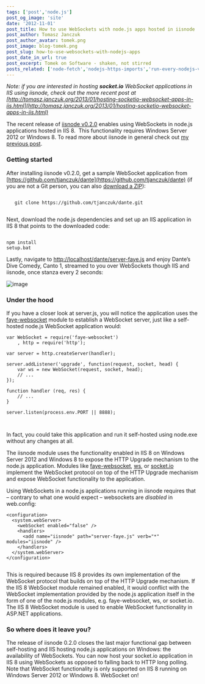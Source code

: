```yaml
---
tags: ['post','node.js']
post_og_image: 'site'
date: '2012-11-01'  
post_title: How to use WebSockets with node.js apps hosted in iisnode
post_author: Tomasz Janczuk
post_author_avatar: tomek.png
post_image: blog-tomek.png
post_slug: how-to-use-websockets-with-nodejs-apps
post_date_in_url: true
post_excerpt: Tomek on Software - shaken, not stirred
posts_related: ['node-fetch','nodejs-https-imports','run-every-nodejs-version-in-lambda']
---
```





*Note: if you are interested in hosting **socket.io** WebSocket applications in IIS using iisnode, check out the more recent post at [http://tomasz.janczuk.org/2013/01/hosting-socketio-websocket-apps-in-iis.html](http://tomasz.janczuk.org/2013/01/hosting-socketio-websocket-apps-in-iis.html)*  

The recent release of [iisnode v0.2.0](https://github.com/tjanczuk/iisnode) enables using WebSockets in node.js applications hosted in IIS 8.  This functionality requires Windows Server 2012 or Windows 8. To read more about iisnode in general check out [my previous post](http://tomasz.janczuk.org/2011/08/hosting-nodejs-applications-in-iis-on.html).   

### Getting started  

After installing iisnode v0.2.0, get a sample WebSocket application from [https://github.com/tjanczuk/dante](https://github.com/tjanczuk/dante) (if you are not a Git person, you can also [download a ZIP](https://github.com/tjanczuk/dante/zipball/master)):   

```

   git clone https://github.com/tjanczuk/dante.git
  

```


Next, download the node.js dependencies and set up an IIS application in IIS 8 that points to the downloaded code:

```

npm install  
setup.bat

```


Lastly, navigate to [http://localhost/dante/server-faye.js](http://localhost/dante/server-faye.js) and enjoy Dante’s Dive Comedy, Canto 1, streamed to you over WebSockets though IIS and iisnode, once stanza every 2 seconds:

 ![image](http://lh6.ggpht.com/-Eggt3XQFEHI/UJKyLnttQ-I/AAAAAAAACwg/js7GTxoD4iU/image_thumb%25255B1%25255D.png?imgmax=800)

### Under the hood

If you have a closer look at server.js, you will notice the application uses the [faye-websocket](https://github.com/faye/faye-websocket-node) module to establish a WebSocket server, just like a self-hosted node.js WebSocket application would:

```
var WebSocket = require('faye-websocket')  
    , http = require('http');  
  
var server = http.createServer(handler);  
  
server.addListener('upgrade', function(request, socket, head) {  
    var ws = new WebSocket(request, socket, head);  
    // ...  
});  
  
function handler (req, res) {  
    // ...  
}  
  
server.listen(process.env.PORT || 8888);  

  

```


In fact, you could take this application and run it self-hosted using node.exe without any changes at all. 

The iisnode module uses the functionality enabled in IIS 8 on Windows Server 2012 and Windows 8 to expose the HTTP Upgrade mechanism to the node.js application. Modules like [faye-websocket](https://github.com/faye/faye-websocket-node), [ws](https://github.com/einaros/ws), or [socket.io](http://socket.io/) implement the WebSocket protocol on top of the HTTP Upgrade mechanism and expose WebSocket functionality to the application. 

Using WebSockets in a node.js applications running in iisnode requires that – contrary to what one would expect – websockets are *disabled* in web.config:

```
<configuration>  
  <system.webServer>  
    <webSocket enabled="false" />  
    <handlers>  
      <add name="iisnode" path="server-faye.js" verb="*" modules="iisnode" />  
    </handlers>  
  </system.webServer>  
</configuration>
  

```


This is required because IIS 8 provides its own implementation of the WebSocket protocol that builds on top of the HTTP Upgrade mechanism. If the IIS 8 WebSocket module remained enabled, it would conflict with the WebSocket implementation provided by the node.js application itself in the form of one of the node.js modules, e.g. faye-websocket, ws, or socket.io. The IIS 8 WebSocket module is used to enable WebSocket functionality in ASP.NET applications. 

### So where does it leave you?







The release of iisnode 0.2.0 closes the last major functional gap between self-hosting and IIS hosting node.js applications on Windows: the availability of WebSockets. You can now host your socket.io application in IIS 8 using WebSockets as opposed to falling back to HTTP long polling. Note that WebSocket functionality is only supported on IIS 8 running on Windows Server 2012 or Windows 8. WebSocket on!  
